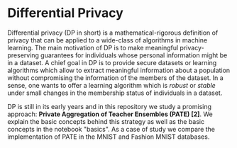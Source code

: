 # Differential Privacy

Differential privacy (DP in short) is a mathematical-rigorous definition of privacy that can be applied to a wide-class of algorithms in machine learning. The main motivation of DP is to make meaningful privacy-preserving guarantees for individuals whose personal information might be in a dataset. A chief goal in DP is to provide secure datasets or learning algorithms which allow to extract meaningful information about a population without compromising the information of the members of the dataset. In a sense, one wants to offer a learning algorithm which is *robust* or *stable* under small changes in the membership status of individuals in a dataset. 

DP is still in its early years and in this repository we study a promising approach: **Private Aggregation of Teacher Ensembles (PATE) [2]**. We explain the basic concepts behind this strategy as well as the basic concepts in the notebook "basics". As a case of study we compare the implementation of PATE in the MNIST and Fashion MNIST databases.  


